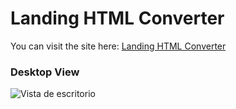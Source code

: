 # Landing HTML Converter

You can visit the site here: [Landing HTML Converter](https://landing-html-converter.vercel.app/)

### Desktop View
![Vista de escritorio](/desktop.png)
